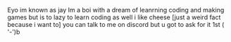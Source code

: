 Eyo im known as jay
Im a boi with a dream of leanrning coding and making games but is to lazy to learn coding as well
i like cheese [just a weird fact because i want to]
you can talk to me on discord but u got to ask for it 1st  ( '-')b
